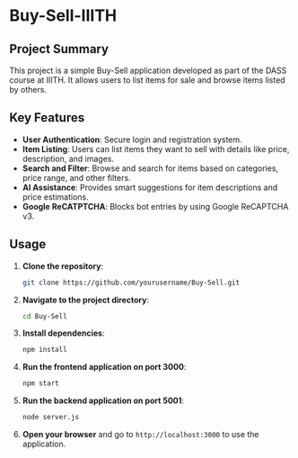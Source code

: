 # Buy-Sell-IIITH

## Project Summary

This project is a simple Buy-Sell application developed as part of the DASS course at IIITH. It allows users to list items for sale and browse items listed by others.

## Key Features

- **User Authentication**: Secure login and registration system.
- **Item Listing**: Users can list items they want to sell with details like price, description, and images.
- **Search and Filter**: Browse and search for items based on categories, price range, and other filters.
- **AI Assistance**: Provides smart suggestions for item descriptions and price estimations.
- **Google ReCATPTCHA**: Blocks bot entries by using Google ReCAPTCHA v3.

## Usage

1. **Clone the repository**:
    ```sh
    git clone https://github.com/yourusername/Buy-Sell.git
    ```
2. **Navigate to the project directory**:
    ```sh
    cd Buy-Sell
    ```
3. **Install dependencies**:
    ```sh
    npm install
    ```
4. **Run the frontend application on port 3000**:
    ```sh
    npm start
    ```
5. **Run the backend application on port 5001**:
    ```sh
    node server.js
    ```
6. **Open your browser** and go to `http://localhost:3000` to use the application.